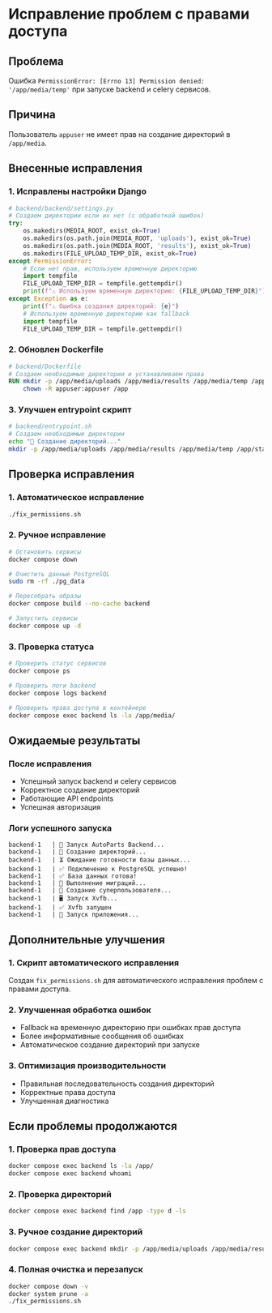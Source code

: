 # Исправление проблем с правами доступа

## Проблема
Ошибка `PermissionError: [Errno 13] Permission denied: '/app/media/temp'` при запуске backend и celery сервисов.

## Причина
Пользователь `appuser` не имеет прав на создание директорий в `/app/media`.

## Внесенные исправления

### 1. Исправлены настройки Django
```python
# backend/backend/settings.py
# Создаем директории если их нет (с обработкой ошибок)
try:
    os.makedirs(MEDIA_ROOT, exist_ok=True)
    os.makedirs(os.path.join(MEDIA_ROOT, 'uploads'), exist_ok=True)
    os.makedirs(os.path.join(MEDIA_ROOT, 'results'), exist_ok=True)
    os.makedirs(FILE_UPLOAD_TEMP_DIR, exist_ok=True)
except PermissionError:
    # Если нет прав, используем временную директорию
    import tempfile
    FILE_UPLOAD_TEMP_DIR = tempfile.gettempdir()
    print(f"⚠️ Используем временную директорию: {FILE_UPLOAD_TEMP_DIR}")
except Exception as e:
    print(f"⚠️ Ошибка создания директорий: {e}")
    # Используем временную директорию как fallback
    import tempfile
    FILE_UPLOAD_TEMP_DIR = tempfile.gettempdir()
```

### 2. Обновлен Dockerfile
```dockerfile
# backend/Dockerfile
# Создаем необходимые директории и устанавливаем права
RUN mkdir -p /app/media/uploads /app/media/results /app/media/temp /app/static && \
    chown -R appuser:appuser /app
```

### 3. Улучшен entrypoint скрипт
```bash
# backend/entrypoint.sh
# Создаем необходимые директории
echo "📁 Создание директорий..."
mkdir -p /app/media/uploads /app/media/results /app/media/temp /app/static || true
```

## Проверка исправления

### 1. Автоматическое исправление
```bash
./fix_permissions.sh
```

### 2. Ручное исправление
```bash
# Остановить сервисы
docker compose down

# Очистить данные PostgreSQL
sudo rm -rf ./pg_data

# Пересобрать образы
docker compose build --no-cache backend

# Запустить сервисы
docker compose up -d
```

### 3. Проверка статуса
```bash
# Проверить статус сервисов
docker compose ps

# Проверить логи backend
docker compose logs backend

# Проверить права доступа в контейнере
docker compose exec backend ls -la /app/media/
```

## Ожидаемые результаты

### После исправления
- Успешный запуск backend и celery сервисов
- Корректное создание директорий
- Работающие API endpoints
- Успешная авторизация

### Логи успешного запуска
```
backend-1   | 🚀 Запуск AutoParts Backend...
backend-1   | 📁 Создание директорий...
backend-1   | ⏳ Ожидание готовности базы данных...
backend-1   | ✅ Подключение к PostgreSQL успешно!
backend-1   | ✅ База данных готова!
backend-1   | 🔄 Выполнение миграций...
backend-1   | 👤 Создание суперпользователя...
backend-1   | 🖥️ Запуск Xvfb...
backend-1   | ✅ Xvfb запущен
backend-1   | 🚀 Запуск приложения...
```

## Дополнительные улучшения

### 1. Скрипт автоматического исправления
Создан `fix_permissions.sh` для автоматического исправления проблем с правами доступа.

### 2. Улучшенная обработка ошибок
- Fallback на временную директорию при ошибках прав доступа
- Более информативные сообщения об ошибках
- Автоматическое создание директорий при запуске

### 3. Оптимизация производительности
- Правильная последовательность создания директорий
- Корректные права доступа
- Улучшенная диагностика

## Если проблемы продолжаются

### 1. Проверка прав доступа
```bash
docker compose exec backend ls -la /app/
docker compose exec backend whoami
```

### 2. Проверка директорий
```bash
docker compose exec backend find /app -type d -ls
```

### 3. Ручное создание директорий
```bash
docker compose exec backend mkdir -p /app/media/uploads /app/media/results /app/media/temp
```

### 4. Полная очистка и перезапуск
```bash
docker compose down -v
docker system prune -a
./fix_permissions.sh
``` 